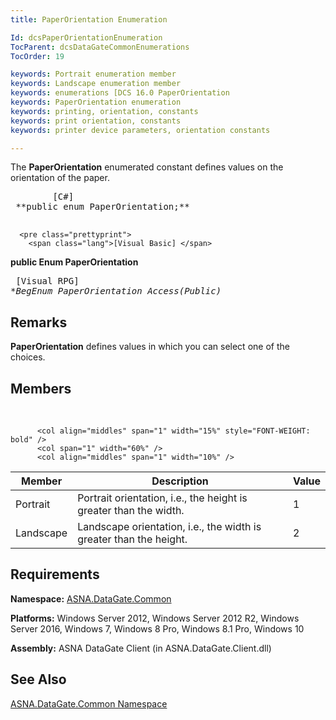 ```yaml
---
title: PaperOrientation Enumeration

Id: dcsPaperOrientationEnumeration
TocParent: dcsDataGateCommonEnumerations
TocOrder: 19

keywords: Portrait enumeration member
keywords: Landscape enumeration member
keywords: enumerations [DCS 16.0 PaperOrientation
keywords: PaperOrientation enumeration
keywords: printing, orientation, constants
keywords: print orientation, constants
keywords: printer device parameters, orientation constants

---
```


The <span> **PaperOrientation** </span> enumerated constant defines values on the orientation of the paper. 
<pre class="prettyprint">
        <span class="lang">[C#]</span>
 **public enum PaperOrientation;** 
      </pre>
      <pre class="prettyprint">
        <span class="lang">[Visual Basic] </span>
 **public Enum PaperOrientation** 
      </pre>
      <pre class="prettyprint">
        <span class="lang">[Visual RPG]</span>
 **BegEnum PaperOrientation Access(*Public)** 
      </pre>

## Remarks

**PaperOrientation** defines values in which you can select one of the choices. 
## Members

<br />


          <col align="middles" span="1" width="15%" style="FONT-WEIGHT: bold" />
          <col span="1" width="60%" />
          <col align="middles" span="1" width="10%" />

| Member | Description | Value |
| ---- | ---- | ---- |
| Portrait | Portrait orientation, i.e., the height is greater than the width. | 1 |
| Landscape | Landscape orientation, i.e., the width is greater than the height. | 2 |



## Requirements

**Namespace:** [ASNA.DataGate.Common](datagate-common-namespace.html) 

**Platforms:** Windows Server 2012, Windows Server 2012 R2, Windows Server 2016, Windows 7, Windows 8 Pro, Windows 8.1 Pro, Windows 10

**Assembly:** ASNA DataGate Client (in ASNA.DataGate.Client.dll)
## See Also

[ASNA.DataGate.Common Namespace](datagate-common-namespace.html)

